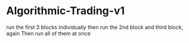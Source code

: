 # Algorithmic-Trading-v1

run the first 3 blocks individually
then run the 2nd block and third block, again
Then run all of them at once
